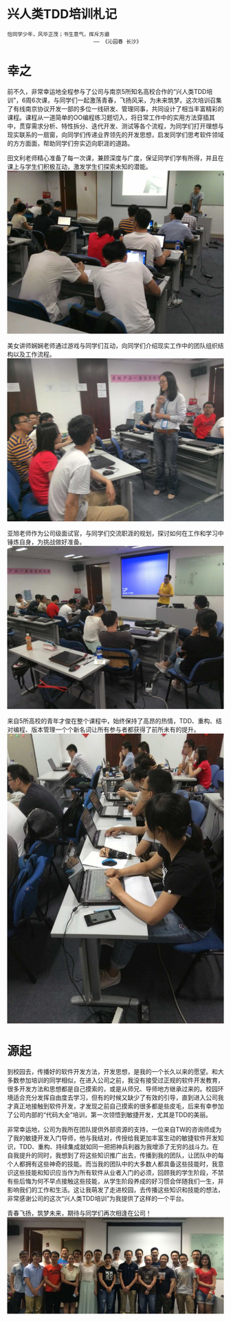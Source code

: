 兴人类TDD培训札记
=================

```
恰同学少年，风华正茂；书生意气，挥斥方遒 
                            —— 《沁园春 长沙》
```
# 幸之
前不久，非常幸运地全程参与了公司与南京5所知名高校合作的“兴人类TDD培训”，6周6次课，与同学们一起激荡青春，飞扬风采，为未来筑梦。这次培训召集了有线南京协议开发一部的多位一线研发、管理同事，共同设计了相当丰富精彩的课程。课程从一道简单的OO编程练习题切入，将日常工作中的实用方法穿插其中，贯穿需求分析、特性拆分、迭代开发、测试等各个流程，为同学们打开理想与现实联系的一扇窗，向同学们传递业界领先的开发思想，启发同学们思考软件领域的方方面面，帮助同学们夯实迈向职涯的道路。

田文利老师精心准备了每一次课，兼顾深度与广度，保证同学们学有所得，并且在课上与学生们积极互动，激发学生们探索未知的潜能。
![img=onclass](https://github.com/hxfirefox/blog/blob/master/team/res/1614314764.jpg)

美女讲师娴娴老师通过游戏与同学们互动，向同学们介绍现实工作中的团队组织结构以及工作流程。
![img=game](https://github.com/hxfirefox/blog/blob/master/team/res/1372231200.jpg)

亚旭老师作为公司级面试官，与同学们交流职涯的规划，探讨如何在工作和学习中锤炼自身，为挑战做好准备。
![img=choice](https://github.com/hxfirefox/blog/blob/master/team/res/1664883444.jpg)

来自5所高校的青年才俊在整个课程中，始终保持了高昂的热情，TDD、重构、结对编程、版本管理一个个新名词让所有参与者都获得了前所未有的提升。
![img=study](https://github.com/hxfirefox/blog/blob/master/team/res/1760258351.jpg)

# 源起
到校园去，传播好的软件开发方法，开发思想，是我的一个长久以来的愿望。和大多数参加培训的同学相似，在进入公司之前，我没有接受过正规的软件开发教育，很多开发方法和思想都是自己摸索的，或是从师兄、导师地方继承过来的。校园环境适合充分发挥自由度去学习，但有的时候又缺少了有效的引导，直到进入公司我才真正地接触到软件开发，才发现之前自己摸索的很多都是些皮毛，后来有幸参加了公司内部的“代码大全”培训，第一次领悟到敏捷开发，尤其是TDD的美丽。

非常幸运地，公司为我所在团队提供外部资源的支持，一位来自TW的咨询师成为了我的敏捷开发入门导师，他与我结对，传授给我更加丰富生动的敏捷软件开发知识，TDD、重构、持续集成就如同一把把神兵利器为我增添了无穷的战斗力。在自我提升的同时，我想到了将这些知识推广出去，传播到我的团队，让团队中的每个人都拥有这些神奇的技能。而当我的团队中的大多数人都具备这些技能时，我意识这些技能和知识应当作为所有软件从业者入门的必须，回顾我的学生阶段，不禁有些后悔为何不早点接触这些技能，从学生阶段养成的好习惯会伴随我们一生，并影响我们的工作和生活。这让我萌发了走进校园，去传播这些知识和技能的想法，非常感谢公司的这次“兴人类TDD培训”为我提供了这样的一个平台。

青春飞扬，筑梦未来，期待与同学们再次相逢在公司！
![img=all](https://github.com/hxfirefox/blog/blob/master/team/res/2081668344.jpg)
